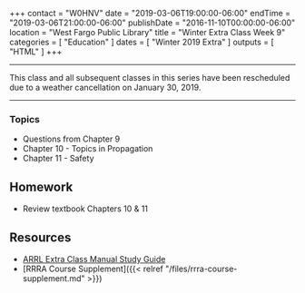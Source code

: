 +++
contact = "W0HNV"
date = "2019-03-06T19:00:00-06:00"
endTime = "2019-03-06T21:00:00-06:00"
publishDate = "2016-11-10T00:00:00-06:00"
location = "West Fargo Public Library"
title = "Winter Extra Class Week 9"
categories = [ "Education" ]
dates = [ "Winter 2019 Extra" ]
outputs = [ "HTML" ]
+++

---

This class and all subsequent classes in this series have been
rescheduled due to a weather cancellation on January 30, 2019.

---

### Topics

* Questions from Chapter 9
* Chapter 10 - Topics in Propagation
* Chapter 11 - Safety

## Homework

* Review textbook Chapters 10 & 11

## Resources

* [ARRL Extra Class Manual Study Guide](http://www.arrl.org/files/file/Extra%20Class%20License%20Manual/ECLM%2011th%20edition/ECLM%202016%20Studyguide.pdf)
* [RRRA Course Supplement]({{< relref "/files/rrra-course-supplement.md" >}})
